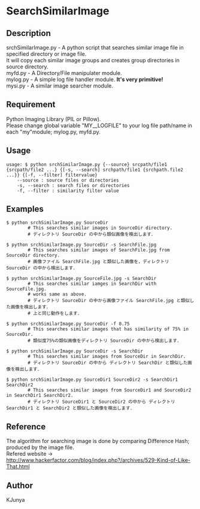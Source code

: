 SearchSimilarImage
===

## Description
srchSimilarImage.py - A python script that searches similar image file in specified directory or image file.  
					  It will copy each similar image groups and creates group directories in source directory.    
myfd.py  - A Directory/File manipulater module.  
mylog.py - A simple log file handler module. **It's very primitive!**  
mysi.py  - A similar image searcher module.  

## Requirement
Python Imaging Library (PIL or Pillow).  
Please change global variable "MY\__LOGFILE" to your log file path/name in each "my"module; mylog.py, myfd.py.  

## Usage
```
usage: $ python srchSimilarImage.py {--source} srcpath/file1 {srcpath/file2 ...} {[-s, --search] srchpath/file1 {srchpath.file2 ...}} {[-f, --filter] filtervalue}
	--source : source files or directories
	-s, --search : search files or directories
	-f, --filter : similarity filter value
```

## Examples
	$ python srchSimilarImage.py SourceDir
			# This searches similar images in SourceDir directory.
			# ディレクトリ SourceDir の中から類似画像を検出します．
			
	$ python srchSimilarImage.py SourceDir -s SearchFile.jpg
			# This searches similar images of SearchFile.jpg from SourceDir directory.
			# 画像ファイル SearchFile.jpg と類似した画像を，ディレクトリ SourceDir の中から検出します．
	
	$ python srchSimilarImage.py SourceFile.jpg -s SearchDir
			# This searches similar iamges in SearchDir with SourceFile.jpg.
			# works same as above.
			# ディレクトリ SourceDir の中から画像ファイル SearchFile.jpg と類似した画像を検出します．
			# 上と同じ動作をします．
	
	$ python srchSimilarImage.py SourceDir -f 0.75
			# This searches similar images that has similarity of 75% in SourceDir.
			# 類似度75%の類似画像をディレクトリ SourceDir の中から検出します．
			
	$ python srchSimilarImage.py SourceDir -s SearchDir
			# This searches similar images from SourceDir in SearchDir.
			# ディレクトリ SourceDir の中から ディレクトリ SearchDir と類似した画像を検出します．
			
	$ python srchSimilarImage.py SourceDir1 SourceDir2 -s SearchDir1 SearchDir2
			# This searches similar images from SourceDir1 and SourceDir2 in SearchDir1 SearchDir2.
			# ディレクトリ SourceDir1 と SourceDir2 の中から ディレクトリ SearchDir1 と SearchDir2 と類似した画像を検出します．

## Reference
The algorithm for searching image is done by comparing Difference Hash; produced by the image file.  
Refered website -> http://www.hackerfactor.com/blog/index.php?/archives/529-Kind-of-Like-That.html

## Author
KJunya
